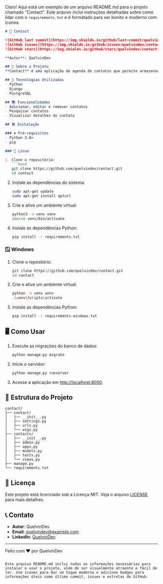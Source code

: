 Claro! Aqui está um exemplo de um arquivo README.md para o projeto chamado "Contact". Este arquivo inclui instruções detalhadas sobre como lidar com o `requirements.txt` e é formatado para ser bonito e moderno com ícones:

```markdown
# 📇 Contact

![GitHub last commit](https://img.shields.io/github/last-commit/quelvindev/contact)
![GitHub issues](https://img.shields.io/github/issues/quelvindev/contact)
![GitHub stars](https://img.shields.io/github/stars/quelvindev/contact?style=social)

**Autor**: QuelvinDev

## 📝 Sobre o Projeto
**Contact** é uma aplicação de agenda de contatos que permite armazenar e gerenciar informações de pessoas de maneira eficiente.

## 🚀 Tecnologias Utilizadas
- Python
- Django
- PostgreSQL

## 📚 Funcionalidades
- Adicionar, editar e remover contatos
- Pesquisar contatos
- Visualizar detalhes do contato

## 🛠️ Instalação

### ⚙️ Pré-requisitos
- Python 3.8+
- pip

### 🐧 Linux

1. Clone o repositório:
   ```bash
   git clone https://github.com/quelvindev/contact.git
   cd contact
   ```

2. Instale as dependências do sistema:
   ```bash
   sudo apt-get update
   sudo apt-get install apturl
   ```

3. Crie e ative um ambiente virtual:
   ```bash
   python3 -m venv venv
   source venv/bin/activate
   ```

4. Instale as dependências Python:
   ```bash
   pip install -r requirements.txt
   ```

### 🪟 Windows

1. Clone o repositório:
   ```bash
   git clone https://github.com/quelvindev/contact.git
   cd contact
   ```

2. Crie e ative um ambiente virtual:
   ```bash
   python -m venv venv
   .\venv\Scripts\activate
   ```

3. Instale as dependências Python:
   ```bash
   pip install -r requirements-windows.txt
   ```

## 🖥️ Como Usar

1. Execute as migrações do banco de dados:
   ```bash
   python manage.py migrate
   ```

2. Inicie o servidor:
   ```bash
   python manage.py runserver
   ```

3. Acesse a aplicação em [http://localhost:8000](http://localhost:8000).

## 📂 Estrutura do Projeto
```plaintext
contact/
├── contact/
│   ├── __init__.py
│   ├── settings.py
│   ├── urls.py
│   └── wsgi.py
├── contacts/
│   ├── __init__.py
│   ├── admin.py
│   ├── apps.py
│   ├── models.py
│   ├── tests.py
│   └── views.py
├── manage.py
└── requirements.txt
```

## 📄 Licença
Este projeto está licenciado sob a Licença MIT. Veja o arquivo [LICENSE](LICENSE) para mais detalhes.

## 📞 Contato
- **Autor**: QuelvinDev
- **Email**: quelvindev@example.com
- **LinkedIn**: [QuelvinDev](https://www.linkedin.com/in/quelvindev/)

---

Feito com ❤️ por QuelvinDev
```

Este arquivo README.md inclui todas as informações necessárias para instalar e usar o projeto, além de ser visualmente atraente e fácil de ler. Use ícones para dar um toque moderno e adicione badges para informações úteis como último commit, issues e estrelas do GitHub.